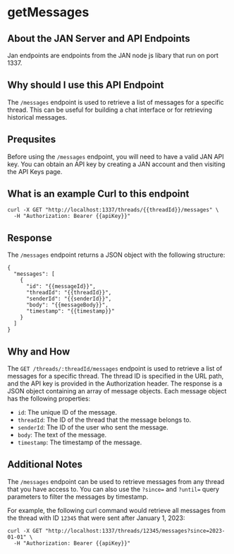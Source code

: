 
  
   # **getMessages**

## About the JAN Server and API Endpoints

Jan endpoints are endpoints from the JAN node js libary that run on port 1337.
  
## Why should I use this API Endpoint
The `/messages` endpoint is used to retrieve a list of messages for a specific thread. This can be useful for building a chat interface or for retrieving historical messages.

## Prequsites
Before using the `/messages` endpoint, you will need to have a valid JAN API key. You can obtain an API key by creating a JAN account and then visiting the API Keys page.

## What is an example Curl to this endpoint
```
curl -X GET "http://localhost:1337/threads/{{threadId}}/messages" \
  -H "Authorization: Bearer {{apiKey}}"
```

## Response
The `/messages` endpoint returns a JSON object with the following structure:

```
{
  "messages": [
    {
      "id": "{{messageId}}",
      "threadId": "{{threadId}}",
      "senderId": "{{senderId}}",
      "body": "{{messageBody}}",
      "timestamp": "{{timestamp}}"
    }
  ]
}
```

## Why and How
The `GET /threads/:threadId/messages` endpoint is used to retrieve a list of messages for a specific thread. The thread ID is specified in the URL path, and the API key is provided in the Authorization header. The response is a JSON object containing an array of message objects. Each message object has the following properties:

* `id`: The unique ID of the message.
* `threadId`: The ID of the thread that the message belongs to.
* `senderId`: The ID of the user who sent the message.
* `body`: The text of the message.
* `timestamp`: The timestamp of the message.

## Additional Notes
The `/messages` endpoint can be used to retrieve messages from any thread that you have access to. You can also use the `?since=` and `?until=` query parameters to filter the messages by timestamp.

For example, the following curl command would retrieve all messages from the thread with ID `12345` that were sent after January 1, 2023:

```
curl -X GET "http://localhost:1337/threads/12345/messages?since=2023-01-01" \
  -H "Authorization: Bearer {{apiKey}}"
```
  
  